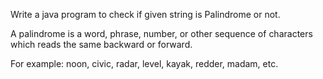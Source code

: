 Write a java program to check if given string is Palindrome or not.

A palindrome is a word, phrase, number, or other sequence of characters which reads the same backward or forward.

For example: noon, civic, radar, level, kayak, redder, madam, etc.